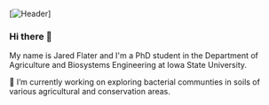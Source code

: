 
[![Header](https://raw.githubusercontent.com/jflater/<OWNER>/<OWNER>/IMG_2683-EFFECTS.jpg "Header")]
### Hi there 👋
My name is Jared Flater and I'm a PhD student in the Department of Agriculture and Biosystems Engineering at Iowa State University. 

🔭 I’m currently working on exploring bacterial communties in soils of various agricultural and conservation areas. 
<!--
**jflater/jflater** is a ✨ _special_ ✨ repository because its `README.md` (this file) appears on your GitHub profile.

Here are some ideas to get you started:

- 🔭 I’m currently working on ...
- 🌱 I’m currently learning ...
- 👯 I’m looking to collaborate on ...
- 🤔 I’m looking for help with ...
- 💬 Ask me about ...
- 📫 How to reach me: ...
- 😄 Pronouns: ...
- ⚡ Fun fact: ...
-->

